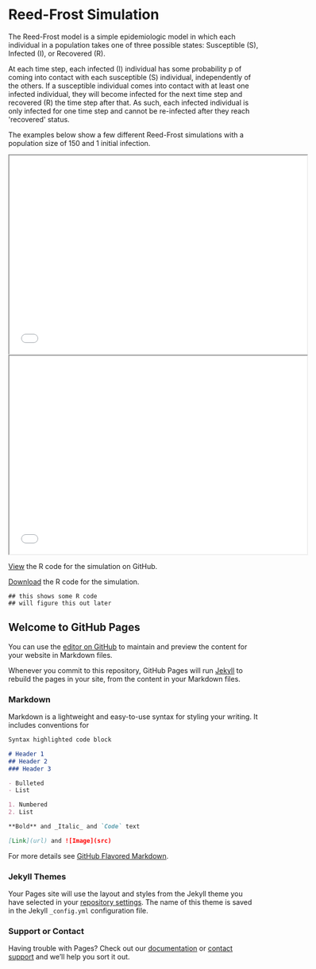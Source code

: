 # Reed-Frost Simulation
The Reed-Frost model is a simple epidemiologic model in which each individual in a population takes one of three possible states: Susceptible (S), Infected (I), or Recovered (R).

At each time step, each infected (I) individual has some probability p of coming into contact with each susceptible (S) individual, independently of the others. If a susceptible individual comes into contact with at least one infected individual, they will become infected for the next time step and recovered (R) the time step after that. As such, each infected individual is only infected for one time step and cannot be re-infected after they reach 'recovered' status.

The examples below show a few different Reed-Frost simulations with a population size of 150 and 1 initial infection.


<html>

<iframe width="600" height="400" src="rfvideo.mp4"></iframe>
<iframe width="600" height="400" src="rfvideo2.mp4"></iframe>

</html>

[View](https://github.com/jamie-forschmiedt/practice/blob/gh-pages/ReedFrostVideo.R) the R code for the simulation on GitHub.

[Download](https://downgit.github.io/#/home?url=https://github.com/jamie-forschmiedt/practice/blob/gh-pages/ReedFrostVideo.R) the R code for the simulation.

```{r}
## this shows some R code
## will figure this out later

```

## Welcome to GitHub Pages

You can use the [editor on GitHub](https://github.com/jamie-forschmiedt/practice/edit/gh-pages/index.md) to maintain and preview the content for your website in Markdown files.

Whenever you commit to this repository, GitHub Pages will run [Jekyll](https://jekyllrb.com/) to rebuild the pages in your site, from the content in your Markdown files.

### Markdown


Markdown is a lightweight and easy-to-use syntax for styling your writing. It includes conventions for

```markdown
Syntax highlighted code block

# Header 1
## Header 2
### Header 3

- Bulleted
- List

1. Numbered
2. List

**Bold** and _Italic_ and `Code` text

[Link](url) and ![Image](src)
```

For more details see [GitHub Flavored Markdown](https://guides.github.com/features/mastering-markdown/).

### Jekyll Themes

Your Pages site will use the layout and styles from the Jekyll theme you have selected in your [repository settings](https://github.com/jamie-forschmiedt/practice/settings). The name of this theme is saved in the Jekyll `_config.yml` configuration file.

### Support or Contact

Having trouble with Pages? Check out our [documentation](https://docs.github.com/categories/github-pages-basics/) or [contact support](https://github.com/contact) and we’ll help you sort it out.
